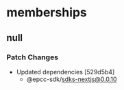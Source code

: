 # memberships

## null

### Patch Changes

- Updated dependencies [529d5b4]
  - @epcc-sdk/sdks-nextjs@0.0.10
